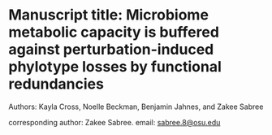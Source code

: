 # Manuscript title: Microbiome metabolic capacity is buffered against perturbation-induced phylotype losses by functional redundancies

Authors: Kayla Cross, Noelle Beckman, Benjamin Jahnes, and Zakee Sabree

corresponding author: Zakee Sabree. email: sabree.8@osu.edu
